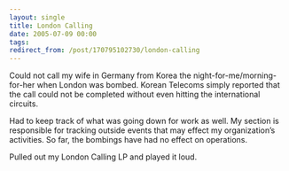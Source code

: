 ```yaml
---
layout: single
title: London Calling
date: 2005-07-09 00:00
tags:
redirect_from: /post/170795102730/london-calling
---
```

Could not call my wife in Germany from Korea the night-for-me/morning-for-her when London was bombed. Korean Telecoms simply reported that the call could not be completed without even hitting the international circuits.

Had to keep track of what was going down for work as well. My section is responsible for tracking outside events that may effect my organization&rsquo;s activities. So far, the bombings have had no effect on operations.

Pulled out my London Calling LP and played it loud.
